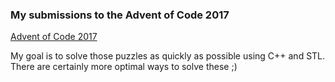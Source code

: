 ### My submissions to the Advent of Code 2017

[Advent of Code 2017](https://adventofcode.com/2017 "Advent of Code 2017")

My goal is to solve those puzzles as quickly as possible using C++ and STL. There are certainly more optimal ways to solve these ;)
